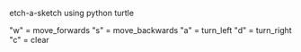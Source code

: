 etch-a-sketch using python turtle

"w" = move_forwards
"s" = move_backwards
"a" = turn_left
"d" = turn_right
"c" = clear
